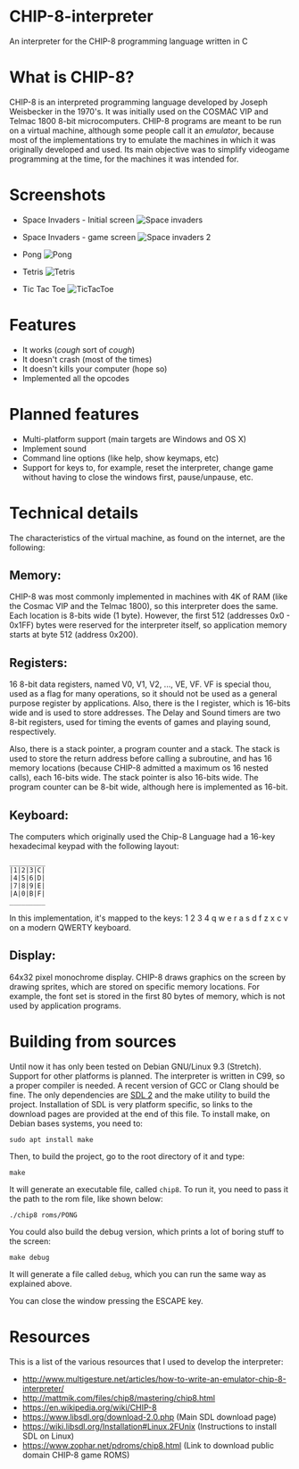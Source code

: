 # CHIP-8-interpreter
An interpreter for the CHIP-8 programming language written in C

# What is CHIP-8?

CHIP-8 is an interpreted programming language developed by Joseph Weisbecker in the 1970's.
It was initially used on the COSMAC VIP and Telmac 1800 8-bit microcomputers. CHIP-8 programs are meant to be run on a virtual machine, although some people call it an _emulator_, because most of the implementations try to emulate the machines in which it was originally developed and used. Its main objective was to simplify videogame programming at the time, for the machines it was intended for.

# Screenshots

* Space Invaders - Initial screen
![Space invaders](Screenshots/Space-Invaders.png)

* Space Invaders - game screen
![Space invaders 2](Screenshots/Space-Invaders-2.png)

* Pong
![Pong](Screenshots/Pong.png)

* Tetris
![Tetris](Screenshots/Tetris.png)

* Tic Tac Toe
![TicTacToe](Screenshots/TicTacToe.png)

# Features

* It works (_cough_ sort of _cough_)
* It doesn't crash (most of the times)
* It doesn't kills your computer (hope so)
* Implemented all the opcodes

# Planned features
* Multi-platform support (main targets are Windows and OS X)
* Implement sound
* Command line options (like help, show keymaps, etc)
* Support for keys to, for example, reset the interpreter, change game without having to close the windows first, pause/unpause, etc.

# Technical details

The characteristics of the virtual machine, as found on the internet, are the following:

Memory:
--------
CHIP-8 was most commonly implemented in machines with 4K of RAM (like the Cosmac VIP and the Telmac 1800), so this interpreter does the same. Each location is 8-bits wide (1 byte). However, the first 512 (addresses 0x0 - 0x1FF) bytes were reserved for the interpreter itself, so application memory starts at byte 512 (address 0x200).

Registers:
----------
16 8-bit data registers, named V0, V1, V2, ..., VE, VF. VF is special thou, used as a flag for many operations, so it should not be used as a general purpose register by applications. Also, there is the I register, which is 16-bits wide and is used to store addresses. The Delay and Sound timers are two 8-bit registers, used for timing the events of games and playing sound, respectively.

Also, there is a stack pointer, a program counter and a stack. The stack is used to store the return address before calling a subroutine, and has 16 memory locations (because CHIP-8 admitted a maximum os 16 nested calls), each 16-bits wide. The stack pointer is also 16-bits wide. The program counter can be 8-bit wide, although here is implemented as 16-bit.

Keyboard:
---------
The computers which originally used the Chip-8 Language had a 16-key hexadecimal keypad with the following layout:
```
_________
|1|2|3|C|
|4|5|6|D|
|7|8|9|E|
|A|0|B|F|
_________
```

In this implementation, it's mapped to the keys: 1 2 3 4  q w e r  a s d f  z x c v on a modern QWERTY keyboard.

Display:
--------
64x32 pixel monochrome display. CHIP-8 draws graphics on the screen by drawing sprites, which are stored on specific memory locations. For example, the font set is stored in the first 80 bytes of memory, which is not used by application programs.


# Building from sources

Until now it has only been tested on Debian GNU/Linux 9.3 (Stretch). Support for other platforms is planned.
The interpreter is written in C99, so a proper compiler is needed. A recent version of GCC or Clang should be fine.
The only dependencies are [SDL 2](https://www.libsdl.org/) and the make utility to build the project. Installation
of SDL is very platform specific, so links to the download pages are provided at the end of this file. To install make,
on Debian bases systems, you need to:

```
sudo apt install make
```

Then, to build the project, go to the root directory of it and type:

```
make
```

It will generate an executable file, called `chip8`. To run it, you need to pass it the path to the rom file, like shown below:

```
./chip8 roms/PONG
```

You could also build the debug version, which prints a lot of boring stuff to the screen:

```
make debug
```

It will generate a file called `debug`, which you can run the same way as explained above.

You can close the window pressing the ESCAPE key.


# Resources
This is a list of the various resources that I used to develop the interpreter:

* http://www.multigesture.net/articles/how-to-write-an-emulator-chip-8-interpreter/
* http://mattmik.com/files/chip8/mastering/chip8.html
* https://en.wikipedia.org/wiki/CHIP-8
* https://www.libsdl.org/download-2.0.php (Main SDL download page)
* https://wiki.libsdl.org/Installation#Linux.2FUnix (Instructions to install SDL on Linux)
* https://www.zophar.net/pdroms/chip8.html (Link to download public domain CHIP-8 game ROMS)
